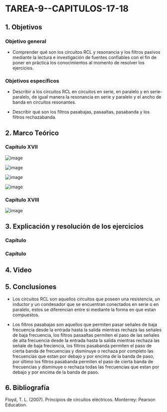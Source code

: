 # TAREA-9--CAPITULOS-17-18
## 1. Objetivos
### Objetivo general
- Comprender qué son los circuitos RCL y resonancia y los filtros pasivos mediante la lectura e investigación de fuentes confiables con el fin de poner en práctica los conocimientos al momento de resolver los ejercicios.

### Objetivos específicos
- Describir a los circuitos RCL en circuitos en serie, en paralelo y en serie- paralelo, de igual manera la resonancia en serie y paralelo y el ancho de banda en circuitos resonantes. 

- Describir qué son los filtros pasabajas, pasaaltas, pasabanda y los filtros rechazabanda.

## 2. Marco Teórico
### Capítulo XVII

![image](https://user-images.githubusercontent.com/105740772/183536011-208a394c-96c0-413f-947f-870dd6857946.png)

![image](https://user-images.githubusercontent.com/105740772/183535937-2312e67f-e60b-4c3e-94d5-4d993f8b8555.png)

![image](https://user-images.githubusercontent.com/105740772/183536578-c5790138-bb2c-4560-bf8b-1b0b893a5c79.png)

![image](https://user-images.githubusercontent.com/105740772/183537047-3512a169-47d3-4139-a730-36a920fb9a4e.png)

### Capítulo XVIII

![image](https://user-images.githubusercontent.com/105740772/183538740-93576247-2dc2-4870-9154-0b2a9c7fbb17.png)

## 3. Explicación y resolución de los ejercicios
### Capítulo
### Capítulo
## 4. Video
## 5. Conclusiones
- Los circuitos RCL son aquellos circuitos que poseen una resistencia, un inductor y un condesador que se encuentran conectados en serie o en paralelo, estos se diferencian entre si mediante la forma en que estan compuestos.

- Los filtros pasabajas son aquellos que permiten pasar señales de baja frecuencia desde la entrada hasta la salida mientras rechaza las señales de baja frecuencia, los filtros pasaaltas permiten el paso de las señales de alta frecuencia desde la entrada hasta la salida mientras rechaza las señale de baja freciencia, los filtros pasabanda permiten el paso de cierta banda de frecuencias y disminuye o rechaza por completo las frecuencias que estan por debajo y por encima de la banda de paso, por último los filtros pasabanda permiten el paso de cierta banda de frecuencias y disminuye o rechaza todas las frecuencias que estan por debajo y por encima de la banda de paso.

## 6. Bibliografía

Floyd, T. L. (2007). Principios de circuitos eléctricos. Monterrey: Pearson Education.
